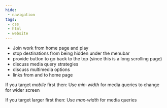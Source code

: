 ```yaml
---
hide:
 - navigation
tags:
 - css
 - html
 - website
---
```


* Join work from home page and play
* stop destinations from being hidden under the menubar
* provide button to go back to the top (since this is a long scrolling page)
* discuss media query strategies
* discuss multimedia options
* links from and to home page


If you target _mobile_ first then:
Use _min-width_ for media queries to change for wider screen

If you target larger first then:
Use *max-width* for media queries
